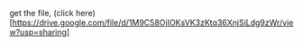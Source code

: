 get the file, (click here)
[https://drive.google.com/file/d/1M9C58OjIOKsVK3zKtq36XnjSiLdg9zWr/view?usp=sharing]
